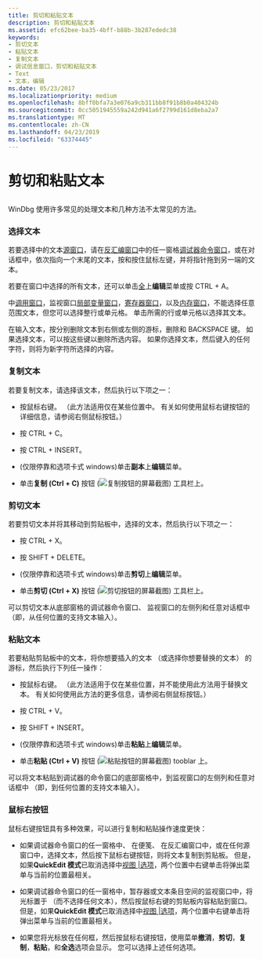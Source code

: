 ```yaml
---
title: 剪切和粘贴文本
description: 剪切和粘贴文本
ms.assetid: efc62bee-ba35-4bff-b88b-3b287ededc38
keywords:
- 剪切文本
- 粘贴文本
- 复制文本
- 调试信息窗口，剪切和粘贴文本
- Text
- 文本，编辑
ms.date: 05/23/2017
ms.localizationpriority: medium
ms.openlocfilehash: 8bff0bfa7a3e076a9cb311bb8f91b8b0a404324b
ms.sourcegitcommit: 0cc5051945559a242d941a6f2799d161d8eba2a7
ms.translationtype: MT
ms.contentlocale: zh-CN
ms.lasthandoff: 04/23/2019
ms.locfileid: "63374445"
---
```

# <a name="cutting-and-pasting-text"></a>剪切和粘贴文本


## <span id="ddk_cutting_and_pasting_text_dbg"></span><span id="DDK_CUTTING_AND_PASTING_TEXT_DBG"></span>


WinDbg 使用许多常见的处理文本和几种方法不太常见的方法。

### <a name="span-idselectingtextspanspan-idselectingtextspanselecting-text"></a><span id="selecting_text"></span><span id="SELECTING_TEXT"></span>选择文本

若要选择中的文本[源窗口](source-window.md)，请在[反汇编窗口](disassembly-window.md)中的任一窗格[调试器命令窗口](debugger-command-window.md)，或在对话框中，依次指向一个末尾的文本，按和按住鼠标左键，并将指针拖到另一端的文本。

若要在窗口中选择的所有文本，还可以单击[全](edit---select-all.md)上**编辑**菜单或按 CTRL + A。

中[调用窗口](calls-window.md)，监视窗口[局部变量窗口](locals-window.md)，[寄存器窗口](registers-window.md)，以及[内存窗口](memory-window.md)，不能选择任意范围文本，但您可以选择整行或单元格。 单击所需的行或单元格以选择其文本。

在输入文本，按分别删除文本到右侧或左侧的游标，删除和 BACKSPACE 键。 如果选择文本，可以按这些键以删除所选内容。 如果你选择文本，然后键入的任何字符，则将为新字符所选择的内容。

### <a name="span-idcopyingtextspanspan-idcopyingtextspancopying-text"></a><span id="copying_text"></span><span id="COPYING_TEXT"></span>复制文本

若要复制文本，请选择该文本，然后执行以下项之一：

-   按鼠标右键。 （此方法适用仅在某些位置中。 有关如何使用鼠标右键按钮的详细信息，请参阅右侧鼠标按钮。）

-   按 CTRL + C。

-   按 CTRL + INSERT。

-   (仅限停靠和选项卡式 windows)单击**副本**上**编辑**菜单。

-   单击**复制 (Ctrl + C)** 按钮 (![复制按钮的屏幕截图](images/tbcopy.png)) 工具栏上。

### <a name="span-idcuttingtextspanspan-idcuttingtextspancutting-text"></a><span id="cutting_text"></span><span id="CUTTING_TEXT"></span>剪切文本

若要剪切文本并将其移动到剪贴板中，选择的文本，然后执行以下项之一：

-   按 CTRL + X。

-   按 SHIFT + DELETE。

-   (仅限停靠和选项卡式 windows)单击**剪切**上**编辑**菜单。

-   单击**剪切 (Ctrl + X)** 按钮 (![剪切按钮的屏幕截图](images/tbcut.png)) 工具栏上。

可以剪切文本从底部窗格的调试器命令窗口、 监视窗口的左侧列和任意对话框中 （即，从任何位置的支持文本输入）。

### <a name="span-idpastingtextspanspan-idpastingtextspanpasting-text"></a><span id="pasting_text"></span><span id="PASTING_TEXT"></span>粘贴文本

若要粘贴剪贴板中的文本，将你想要插入的文本 （或选择你想要替换的文本） 的游标，然后执行下列任一操作：

-   按鼠标右键。 （此方法适用于仅在某些位置，并不能使用此方法用于替换文本。 有关如何使用此方法的更多信息，请参阅右侧鼠标按钮。）

-   按 CTRL + V。

-   按 SHIFT + INSERT。

-   (仅限停靠和选项卡式 windows)单击**粘贴**上**编辑**菜单。

-   单击**粘贴 (Ctrl + V)** 按钮 (![粘贴按钮的屏幕截图](images/tbpaste.png)) tooblar 上。

可以将文本粘贴到调试器的命令窗口的底部窗格中，到监视窗口的左侧列和任意对话框中 （即，到任何位置的支持文本输入）。

### <a name="span-idrightmousebuttonspanspan-idrightmousebuttonspanright-mouse-button"></a><span id="right_mouse_button"></span><span id="RIGHT_MOUSE_BUTTON"></span>鼠标右按钮

鼠标右键按钮具有多种效果，可以进行复制和粘贴操作速度更快：

-   如果调试器命令窗口的任一窗格中、 在便笺、 在反汇编窗口中，或在任何源窗口中，选择文本，然后按下鼠标右键按钮，则将文本复制到剪贴板。 但是，如果**QuickEdit 模式**已取消选择中[视图 |选项](view---options.md)，两个位置中右键单击将弹出菜单与当前的位置最相关。

-   如果调试器命令窗口的任一窗格中，暂存器或文本条目空间的监视窗口中，将光标置于 （而不选择任何文本），然后按鼠标右键的剪贴板内容粘贴到窗口。 但是，如果**QuickEdit 模式**已取消选择中[视图 |选项](view---options.md)，两个位置中右键单击将弹出菜单与当前的位置最相关。

-   如果您将光标放在任何框，然后按鼠标右键按钮，使用菜单**撤消**，**剪切**，**复制**，**粘贴**，和**全选**选项会显示。 您可以选择上述任何选项。

 

 





